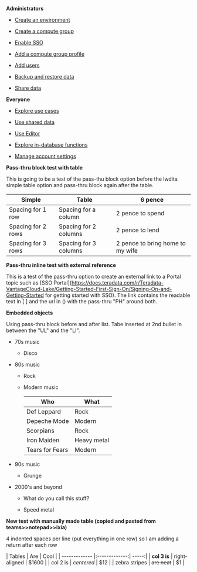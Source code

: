 
**Administrators**

-   [Create an environment](gpb1689789991266.md)

-   [Create a compute group](uwf1689789992209.md)

-   [Enable SSO](tub1689789992158.md)

-   [Add a compute group profile](uxw1689789992408.md)

-   [Add users](bzs1689789992898.md)

-   [Backup and restore data](foi1689789991492.md)

-   [Share data](ahi1689789991561.md)


**Everyone**

-   [Explore use cases](uve1689789993087.md)

-   [Use shared data](lcj1689789991667.md)

-   [Use Editor](kio1689789991846.md)

-   [Explore in-database functions](yel1690319899004.md)

-   [Manage account settings](bqz1689894912978.md)


**Pass-thru block test with table**

This is going to be a test of the pass-thu block option before the lwdita simple table option and pass-thru block again after the table.

|Simple|Table|6 pence|
|------|-----|-------|
|Spacing for 1 row|Spacing for a column|2 pence to spend|
|Spacing for 2 rows|Spacing for 2 columns|2 pence to lend|
|Spacing for 3 rows|Spacing for 3 columns|2 pence to bring home to my wife|


**Pass-thru inline test with external reference**

This is a test of the pass-thru option to create an external link to a Portal topic such as [SSO Portal](https://docs.teradata.com/r/Teradata-VantageCloud-Lake/Getting-Started-First-Sign-On/Signing-On-and-Getting-Started for getting started with SSO). The link contains the readable text in [ ] and the url in () with the pass-thru "PH" around both.

**Embedded objects**

Using pass-thru block before and after list. Tabe inserted at 2nd bullet in between the "UL" and the "LI".

-   70s music

    -   Disco

-   80s music

    -   Rock

    -   Modern music

        |Who|What|
        |---|----|
        |Def Leppard|Rock|
        |Depeche Mode|Modern|
        |Scorpians|Rock|
        |Iron Maiden|Heavy metal|
        |Tears for Fears|Modern|
    

-   90s music

    -   Grunge

-   2000's and beyond

    -   What do you call this stuff?

    -   Speed metal


**New test with manually made table (copied and pasted from teams>>notepad>>ixia)**

4 indented spaces per line (put everything in one row) so I am adding a return after each row

| Tables | Are | Cool | | ------------- |:-------------:| -----:| | **col 3 is** | right-aligned | $1600 | | col 2 is | *centered* | $12 | | zebra stripes | ~~are neat~~ | $1 |

